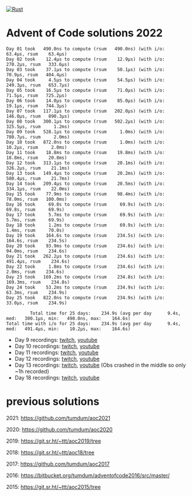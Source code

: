 [![Rust](https://github.com/tumdum/aoc2022/actions/workflows/rust.yml/badge.svg)](https://github.com/tumdum/aoc2022/actions/workflows/rust.yml)

# Advent of Code solutions 2022

```
Day 01 took   490.0ns to compute (rsum   490.0ns) (with i/o:    63.4µs, rsum    63.4µs)
Day 02 took    12.4µs to compute (rsum    12.9µs) (with i/o:   270.2µs, rsum   333.6µs)
Day 03 took    37.1µs to compute (rsum    50.1µs) (with i/o:    70.9µs, rsum   404.4µs)
Day 04 took     4.5µs to compute (rsum    54.5µs) (with i/o:   249.3µs, rsum   653.7µs)
Day 05 took    16.5µs to compute (rsum    71.0µs) (with i/o:    71.5µs, rsum   725.2µs)
Day 06 took    14.0µs to compute (rsum    85.0µs) (with i/o:    19.1µs, rsum   744.3µs)
Day 07 took   117.1µs to compute (rsum   202.0µs) (with i/o:   146.0µs, rsum   890.3µs)
Day 08 took   300.1µs to compute (rsum   502.2µs) (with i/o:   325.5µs, rsum     1.2ms)
Day 09 took   528.1µs to compute (rsum     1.0ms) (with i/o:   780.7µs, rsum     2.0ms)
Day 10 took   872.0ns to compute (rsum     1.0ms) (with i/o:    10.2µs, rsum     2.0ms)
Day 11 took    18.8ms to compute (rsum    19.8ms) (with i/o:    18.8ms, rsum    20.8ms)
Day 12 took   313.1µs to compute (rsum    20.1ms) (with i/o:   326.2µs, rsum    21.1ms)
Day 13 took   149.4µs to compute (rsum    20.2ms) (with i/o:   580.4µs, rsum    21.7ms)
Day 14 took   209.4µs to compute (rsum    20.5ms) (with i/o:   334.1µs, rsum    22.0ms)
Day 15 took    77.9ms to compute (rsum    98.4ms) (with i/o:    78.0ms, rsum   100.0ms)
Day 16 took     69.8s to compute (rsum     69.9s) (with i/o:     69.8s, rsum     69.9s)
Day 17 took     5.7ms to compute (rsum     69.9s) (with i/o:     5.7ms, rsum     69.9s)
Day 18 took     1.2ms to compute (rsum     69.9s) (with i/o:     1.4ms, rsum     70.0s)
Day 19 took    164.6s to compute (rsum    234.5s) (with i/o:    164.6s, rsum    234.5s)
Day 20 took    93.9ms to compute (rsum    234.6s) (with i/o:    94.0ms, rsum    234.6s)
Day 21 took   262.2µs to compute (rsum    234.6s) (with i/o:   491.4µs, rsum    234.6s)
Day 22 took     1.8ms to compute (rsum    234.6s) (with i/o:     2.0ms, rsum    234.6s)
Day 23 took   169.2ms to compute (rsum    234.8s) (with i/o:   169.3ms, rsum    234.8s)
Day 24 took    53.2ms to compute (rsum    234.9s) (with i/o:    63.3ms, rsum    234.9s)
Day 25 took   822.0ns to compute (rsum    234.9s) (with i/o:    33.0µs, rsum    234.9s)

         Total time for 25 days:    234.9s (avg per day      9.4s, med:   300.1µs, min:   490.0ns, max:    164.6s)
Total time with i/o for 25 days:    234.9s (avg per day      9.4s, med:   491.4µs, min:    10.2µs, max:    164.6s)
```

- Day 9 recordings: [twitch](https://www.twitch.tv/videos/1674217005), [youtube](https://youtu.be/2VJgFk-mDRg)
- Day 10 recordings: [twitch](https://www.twitch.tv/videos/1675094161), [youtube](https://youtu.be/7kfVJo7-z5E)
- Day 11 recordings: [twitch](https://www.twitch.tv/videos/1676011383), [youtube](https://youtu.be/v3ZifmH50Q4)
- Day 12 recordings: [twitch](https://www.twitch.tv/videos/1676907029), [youtube](https://youtu.be/CSsmCRa7Ct8)
- Day 13 recordings: [twitch](https://www.twitch.tv/videos/1677748426), [youtube](https://youtu.be/8z4dBItdnhY) (Obs crashed in the middle so only ~1h recorded)
- Day 18 recordings: [twitch](https://www.twitch.tv/videos/1682147560), [youtube](https://youtu.be/3s0q3up4q-c)

# previous solutions

2021: https://github.com/tumdum/aoc2021

2020: https://github.com/tumdum/aoc2020

2019: https://git.sr.ht/~ttt/aoc2019/tree

2018: https://git.sr.ht/~ttt/aoc18/tree

2017: https://github.com/tumdum/aoc2017

2016: https://bitbucket.org/tumdum/adventofcode2016/src/master/

2015: https://git.sr.ht/~ttt/aoc2015/tree
